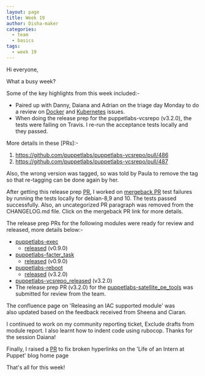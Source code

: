 ```yaml
---
layout: page
title: Week 19
author: Disha-maker
categories:
  - team
  - basics
tags:
  - week 19
---
```


Hi everyone,

What a busy week?

Some of the key highlights from this week included:-

- Paired up with Danny, Daiana and Adrian on the triage day Monday to do a review on [Docker](https://github.com/puppetlabs/puppetlabs-docker) and [Kubernetes](https://github.com/puppetlabs/puppetlabs-kubernetes) issues.
- When doing the release prep for the puppetlabs-vcsrepo (v3.2.0), the tests were failing on Travis. I re-run the acceptance tests locally and they passed.

More details in these [PRs]:-
1.  https://github.com/puppetlabs/puppetlabs-vcsrepo/pull/486
2.  https://github.com/puppetlabs/puppetlabs-vcsrepo/pull/487

Also, the wrong version was tagged, so was told by Paula to remove the tag so that re-tagging can be done again by her.

After getting this release prep [PR](https://github.com/puppetlabs/puppetlabs-vcsrepo/pull/487), I worked on [mergeback PR](https://github.com/puppetlabs/puppetlabs-vcsrepo/pull/488) test failures by running the tests locally for debian-8,9 and 10. The tests passed successfully. Also, an uncategorized PR paragraph was removed from the CHANGELOG.md file. Click on the mergeback PR link for more details.

The release prep PRs for the following modules were ready for review and released, more details below:-
- [puppetlabs-exec](https://github.com/puppetlabs/puppetlabs-exec/pull/149)
    - [released](https://forge.puppet.com/modules/puppetlabs/exec) (v0.9.0)
- [puppetlabs-facter_task](https://github.com/puppetlabs/puppetlabs-facter_task/pull/148)
    - [released](https://forge.puppet.com/modules/puppetlabs/facter_task) (v0.9.0)
- [puppetlabs-reboot](https://github.com/puppetlabs/puppetlabs-reboot/pull/272)
    - [released](https://forge.puppet.com/modules/puppetlabs/reboot) (v3.2.0)
- [puppetlabs-vcsrepo_released](https://forge.puppet.com/modules/puppetlabs/vcsrepo) (v3.2.0)
- The release prep PR (v3.2.0) for the [puppetlabs-satellite_pe_tools](https://github.com/puppetlabs/puppetlabs-satellite_pe_tools/pull/146) was submitted for review from the team.

The confluence page on 'Releasing an IAC supported module' was also updated based on the feedback received from Sheena and Ciaran.

I continued to work on my community reporting ticket, Exclude drafts from module report. I also learnt how to indent code using rubocop. Thanks for the session Daiana!

Finally, I raised a [PR](https://github.com/puppetlabs/iac/pull/181) to fix broken hyperlinks on the 'Life of an Intern at Puppet' blog home page

That's all for this week!